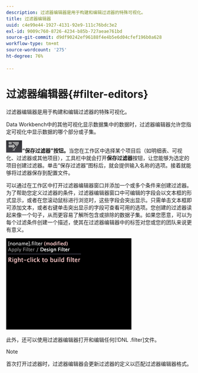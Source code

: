 ```yaml
---
description: 过滤器编辑器是用于构建和编辑过滤器的特殊可视化。
title: 过滤器编辑器
uuid: c4e99e44-1927-4131-92e9-111c76bdc3e2
exl-id: 9009c760-8726-4234-b85b-727aeae761bd
source-git-commit: d9df90242ef96188f4e4b5e6d04cfef196b0a628
workflow-type: tm+mt
source-wordcount: '275'
ht-degree: 76%

---
```


# 过滤器编辑器{#filter-editors}

过滤器编辑器是用于构建和编辑过滤器的特殊可视化。

Data Workbench中的其他可视化显示数据集中的数据时，过滤器编辑器允许您指定可视化中显示数据的哪个部分或子集。

![](assets/filter_edit_toolbar.png)**“保存过滤器”按钮。**&#x200B;当您在工作区中选择某个项目后（如明细表、可视化、过滤器或其他项目），工具栏中就会打开&#x200B;**保存过滤器**&#x200B;按钮，让您能够为选定的项目创建过滤器。单击“保存过滤器”图标后，就会提供输入名称的选项。接着就能够将过滤器保存到配置文件。

可以通过在工作区中打开过滤器编辑器窗口并添加一个或多个条件来创建过滤器。为了帮助您定义过滤器的条件，过滤器编辑器窗口中可编辑的字段会以文本框的形式显示，或者在您滚动鼠标进行浏览时，这些字段会突出显示。只需单击文本框即可添加文本，或者右键单击突出显示的字段可查看可用的选项。您创建的过滤器读起来像一个句子，从而更容易了解所包含或排除的数据子集。如果您愿意，可以为每个过滤条件创建一个描述，使其在过滤器编辑器中的标签对您或您的团队来说更有意义。

![](assets/vis_FilterEditor_Blank.png)

此外，还可以使用过滤器编辑器打开和编辑任何[!DNL .filter]文件。

>[!NOTE]
>
>首次打开过滤器时，过滤器编辑器会更新过滤器的定义以匹配过滤器编辑器格式。
